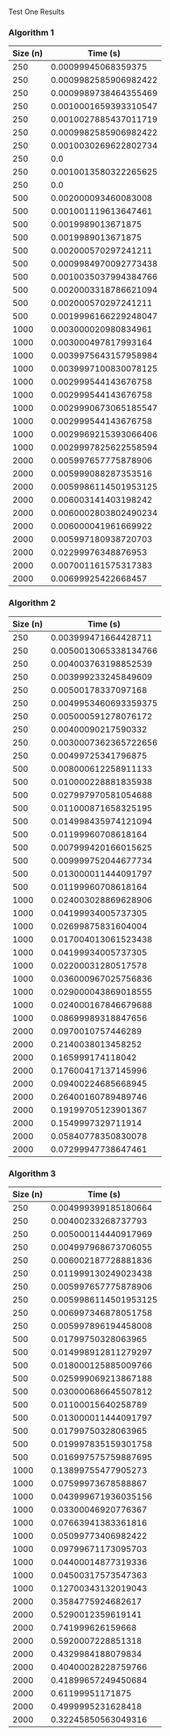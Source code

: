 Test One Results
### Algorithm 1
| Size (n) | Time (s)              |
|----------|-----------------------|
| 250      | 0.00099945068359375   |
| 250      | 0.0009982585906982422 |
| 250      | 0.0009989738464355469 |
| 250      | 0.0010001659393310547 |
| 250      | 0.0010027885437011719 |
| 250      | 0.0009982585906982422 |
| 250      | 0.0010030269622802734 |
| 250      | 0.0                   |
| 250      | 0.0010013580322265625 |
| 250      | 0.0                   |
| 500      | 0.002000093460083008  |
| 500      | 0.001001119613647461  |
| 500      | 0.0019989013671875    |
| 500      | 0.0019989013671875    |
| 500      | 0.002000570297241211  |
| 500      | 0.0009984970092773438 |
| 500      | 0.0010035037994384766 |
| 500      | 0.0020003318786621094 |
| 500      | 0.002000570297241211  |
| 500      | 0.0019996166229248047 |
| 1000     | 0.003000020980834961  |
| 1000     | 0.003000497817993164  |
| 1000     | 0.0039975643157958984 |
| 1000     | 0.0039997100830078125 |
| 1000     | 0.002999544143676758  |
| 1000     | 0.002999544143676758  |
| 1000     | 0.0029990673065185547 |
| 1000     | 0.002999544143676758  |
| 1000     | 0.0029969215393066406 |
| 1000     | 0.0029997825622558594 |
| 2000     | 0.005997657775878906  |
| 2000     | 0.005999088287353516  |
| 2000     | 0.0059986114501953125 |
| 2000     | 0.006003141403198242  |
| 2000     | 0.0060002803802490234 |
| 2000     | 0.006000041961669922  |
| 2000     | 0.005997180938720703  |
| 2000     | 0.02299976348876953   |
| 2000     | 0.007001161575317383  |
| 2000     | 0.00699925422668457   |

### Algorithm 2
| Size (n) | Time (s)              |
|----------|-----------------------|
| 250      | 0.003999471664428711  |
| 250      | 0.0050013065338134766 |
| 250      | 0.004003763198852539  |
| 250      | 0.003999233245849609  |
| 250      | 0.00500178337097168   |
| 250      | 0.0049953460693359375 |
| 250      | 0.005000591278076172  |
| 250      | 0.00400090217590332   |
| 250      | 0.0030007362365722656 |
| 250      | 0.00499725341796875   |
| 500      | 0.008000612258911133  |
| 500      | 0.010000228881835938  |
| 500      | 0.027997970581054688  |
| 500      | 0.011000871658325195  |
| 500      | 0.014998435974121094  |
| 500      | 0.01199960708618164   |
| 500      | 0.007999420166015625  |
| 500      | 0.009999752044677734  |
| 500      | 0.013000011444091797  |
| 500      | 0.01199960708618164   |
| 1000     | 0.024003028869628906  |
| 1000     | 0.04199934005737305   |
| 1000     | 0.02699875831604004   |
| 1000     | 0.017004013061523438  |
| 1000     | 0.04199934005737305   |
| 1000     | 0.02200031280517578   |
| 1000     | 0.036000967025756836  |
| 1000     | 0.029000043869018555  |
| 1000     | 0.024000167846679688  |
| 1000     | 0.08699989318847656   |
| 2000     | 0.0970010757446289    |
| 2000     | 0.2140038013458252    |
| 2000     | 0.165999174118042     |
| 2000     | 0.17600417137145996   |
| 2000     | 0.09400224685668945   |
| 2000     | 0.26400160789489746   |
| 2000     | 0.19199705123901367   |
| 2000     | 0.1549997329711914    |
| 2000     | 0.05840778350830078   |
| 2000     | 0.07299947738647461   |

### Algorithm 3
| Size (n) | Time (s)              |
|----------|-----------------------|
| 250      | 0.004999399185180664  |
| 250      | 0.00400233268737793   |
| 250      | 0.005000114440917969  |
| 250      | 0.004997968673706055  |
| 250      | 0.006002187728881836  |
| 250      | 0.011999130249023438  |
| 250      | 0.005997657775878906  |
| 250      | 0.0059986114501953125 |
| 250      | 0.006997346878051758  |
| 250      | 0.005997896194458008  |
| 500      | 0.01799750328063965   |
| 500      | 0.014998912811279297  |
| 500      | 0.018000125885009766  |
| 500      | 0.025999069213867188  |
| 500      | 0.030000686645507812  |
| 500      | 0.01100015640258789   |
| 500      | 0.013000011444091797  |
| 500      | 0.01799750328063965   |
| 500      | 0.019997835159301758  |
| 500      | 0.016997575759887695  |
| 1000     | 0.13899755477905273   |
| 1000     | 0.07599973678588867   |
| 1000     | 0.043999671936035156  |
| 1000     | 0.03300046920776367   |
| 1000     | 0.07663941383361816   |
| 1000     | 0.05099773406982422   |
| 1000     | 0.09799671173095703   |
| 1000     | 0.04400014877319336   |
| 1000     | 0.04500317573547363   |
| 1000     | 0.12700343132019043   |
| 2000     | 0.3584775924682617    |
| 2000     | 0.5290012359619141    |
| 2000     | 0.741999626159668     |
| 2000     | 0.5920007228851318    |
| 2000     | 0.4329984188079834    |
| 2000     | 0.40400028228759766   |
| 2000     | 0.41899657249450684   |
| 2000     | 0.61199951171875      |
| 2000     | 0.4999995231628418    |
| 2000     | 0.32245850563049316   |
